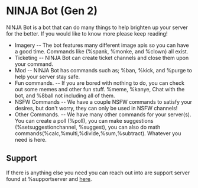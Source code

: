 #  NINJA Bot (Gen 2)
NINJA Bot is a bot that can do many things to help brighten up your server for the better. If you would like to know more please keep reading!

 - Imagery
-- The bot features many different image apis so you can have a good time. Commands like (%spank, %monke, and %clown) all exist. 
 - Ticketing
-- NINJA Bot can create ticket channels and close them upon your command.
- Mod
-- NINJA Bot has commands such as; %ban, %kick, and %purge to help your server stay safe.
-  Fun commands.
-- If you are bored with nothing to do, you can check out some memes and other fun stuff. %meme, %kanye, Chat with the bot, and %8ball not including all of them.
- NSFW Commands
-- We have a couple NSFW commands to satisfy your desires, but don't worry, they can only be used in NSFW channels!
- Other Commands. 
-- We have many other commands for your server(s). You can create a poll (%poll), you can make suggestions (%setsuggestionchannel, %suggest), you can also do math commands(%calc,%multi,%divide,%sum,%subtract). Whatever you need is here. 

## Support
If there is anything else you need you can reach out into are support server found at %supportserver and [here](https://discord.gg/MkP82EGGqw). 
